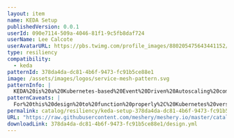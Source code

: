 ```yaml
---
layout: item
name: KEDA Setup
publishedVersion: 0.0.1
userId: 090e7114-509a-4046-81f1-9c5fb8daf724
userName: Lee Calcote
userAvatarURL: https://pbs.twimg.com/profile_images/880205475643441152/V_vhfnzb_400x400.jpg
type: resiliency
compatibility:
  - keda
patternId: 378da4da-dc81-4b6f-9473-fc91b5ce88e1
image: /assets/images/logos/service-mesh-pattern.svg
patternInfo: |
  KEDA%20is%20a%20Kubernetes-based%20Event%20Driven%20Autoscaling%20component.%20It%20provides%20event%20driven%20scale%20for%20any%20container%20running%20in%20Kubernetes.%20The%20design%20deploys%20essential%20KEDA%20components%20(including%20CRDs)%20to%20ensure%20your%20cluster%20is%20properly%20setup%20for%20autoscaling%20using%20KEDA.
patternCaveats: |
  For%20this%20design%20to%20function%20properly%2C%20Kubernetes%20version%20v1.23%20or%20above%20is%20required.
permalink: catalog/resiliency/keda-setup-378da4da-dc81-4b6f-9473-fc91b5ce88e1.html
URL: "https://raw.githubusercontent.com/meshery/meshery.io/master/catalog/378da4da-dc81-4b6f-9473-fc91b5ce88e1/0.0.1/design.yml"
downloadLink: 378da4da-dc81-4b6f-9473-fc91b5ce88e1/design.yml
---
```

